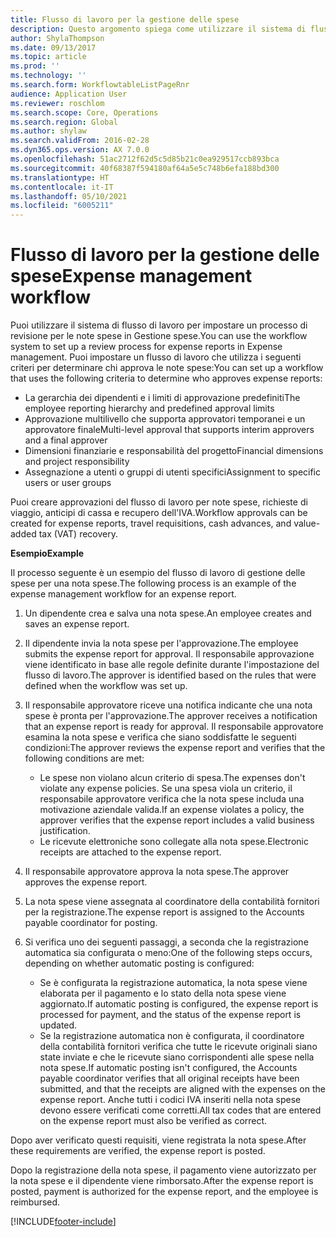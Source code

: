 ```yaml
---
title: Flusso di lavoro per la gestione delle spese
description: Questo argomento spiega come utilizzare il sistema di flusso di lavoro in Microsoft Dynamics 365 Finance per impostare un processo di revisione per le note spese in Gestione spese.
author: ShylaThompson
ms.date: 09/13/2017
ms.topic: article
ms.prod: ''
ms.technology: ''
ms.search.form: WorkflowtableListPageRnr
audience: Application User
ms.reviewer: roschlom
ms.search.scope: Core, Operations
ms.search.region: Global
ms.author: shylaw
ms.search.validFrom: 2016-02-28
ms.dyn365.ops.version: AX 7.0.0
ms.openlocfilehash: 51ac2712f62d5c5d85b21c0ea929517ccb893bca
ms.sourcegitcommit: 40f68387f594180af64a5e5c748b6efa188bd300
ms.translationtype: HT
ms.contentlocale: it-IT
ms.lasthandoff: 05/10/2021
ms.locfileid: "6005211"
---
```

# <a name="expense-management-workflow"></a><span data-ttu-id="b1c97-103">Flusso di lavoro per la gestione delle spese</span><span class="sxs-lookup"><span data-stu-id="b1c97-103">Expense management workflow</span></span>

<span data-ttu-id="b1c97-104">Puoi utilizzare il sistema di flusso di lavoro per impostare un processo di revisione per le note spese in Gestione spese.</span><span class="sxs-lookup"><span data-stu-id="b1c97-104">You can use the workflow system to set up a review process for expense reports in Expense management.</span></span> <span data-ttu-id="b1c97-105">Puoi impostare un flusso di lavoro che utilizza i seguenti criteri per determinare chi approva le note spese:</span><span class="sxs-lookup"><span data-stu-id="b1c97-105">You can set up a workflow that uses the following criteria to determine who approves expense reports:</span></span>

- <span data-ttu-id="b1c97-106">La gerarchia dei dipendenti e i limiti di approvazione predefiniti</span><span class="sxs-lookup"><span data-stu-id="b1c97-106">The employee reporting hierarchy and predefined approval limits</span></span>
- <span data-ttu-id="b1c97-107">Approvazione multilivello che supporta approvatori temporanei e un approvatore finale</span><span class="sxs-lookup"><span data-stu-id="b1c97-107">Multi-level approval that supports interim approvers and a final approver</span></span>
- <span data-ttu-id="b1c97-108">Dimensioni finanziarie e responsabilità del progetto</span><span class="sxs-lookup"><span data-stu-id="b1c97-108">Financial dimensions and project responsibility</span></span>
- <span data-ttu-id="b1c97-109">Assegnazione a utenti o gruppi di utenti specifici</span><span class="sxs-lookup"><span data-stu-id="b1c97-109">Assignment to specific users or user groups</span></span>

<span data-ttu-id="b1c97-110">Puoi creare approvazioni del flusso di lavoro per note spese, richieste di viaggio, anticipi di cassa e recupero dell'IVA.</span><span class="sxs-lookup"><span data-stu-id="b1c97-110">Workflow approvals can be created for expense reports, travel requisitions, cash advances, and value-added tax (VAT) recovery.</span></span>

<span data-ttu-id="b1c97-111">**Esempio**</span><span class="sxs-lookup"><span data-stu-id="b1c97-111">**Example**</span></span>

<span data-ttu-id="b1c97-112">Il processo seguente è un esempio del flusso di lavoro di gestione delle spese per una nota spese.</span><span class="sxs-lookup"><span data-stu-id="b1c97-112">The following process is an example of the expense management workflow for an expense report.</span></span>

1. <span data-ttu-id="b1c97-113">Un dipendente crea e salva una nota spese.</span><span class="sxs-lookup"><span data-stu-id="b1c97-113">An employee creates and saves an expense report.</span></span>
2. <span data-ttu-id="b1c97-114">Il dipendente invia la nota spese per l'approvazione.</span><span class="sxs-lookup"><span data-stu-id="b1c97-114">The employee submits the expense report for approval.</span></span> <span data-ttu-id="b1c97-115">Il responsabile approvazione viene identificato in base alle regole definite durante l'impostazione del flusso di lavoro.</span><span class="sxs-lookup"><span data-stu-id="b1c97-115">The approver is identified based on the rules that were defined when the workflow was set up.</span></span>
3. <span data-ttu-id="b1c97-116">Il responsabile approvatore riceve una notifica indicante che una nota spese è pronta per l'approvazione.</span><span class="sxs-lookup"><span data-stu-id="b1c97-116">The approver receives a notification that an expense report is ready for approval.</span></span> <span data-ttu-id="b1c97-117">Il responsabile approvatore esamina la nota spese e verifica che siano soddisfatte le seguenti condizioni:</span><span class="sxs-lookup"><span data-stu-id="b1c97-117">The approver reviews the expense report and verifies that the following conditions are met:</span></span>

    - <span data-ttu-id="b1c97-118">Le spese non violano alcun criterio di spesa.</span><span class="sxs-lookup"><span data-stu-id="b1c97-118">The expenses don't violate any expense policies.</span></span> <span data-ttu-id="b1c97-119">Se una spesa viola un criterio, il responsabile approvatore verifica che la nota spese includa una motivazione aziendale valida.</span><span class="sxs-lookup"><span data-stu-id="b1c97-119">If an expense violates a policy, the approver verifies that the expense report includes a valid business justification.</span></span>
    - <span data-ttu-id="b1c97-120">Le ricevute elettroniche sono collegate alla nota spese.</span><span class="sxs-lookup"><span data-stu-id="b1c97-120">Electronic receipts are attached to the expense report.</span></span>

4. <span data-ttu-id="b1c97-121">Il responsabile approvatore approva la nota spese.</span><span class="sxs-lookup"><span data-stu-id="b1c97-121">The approver approves the expense report.</span></span>
5. <span data-ttu-id="b1c97-122">La nota spese viene assegnata al coordinatore della contabilità fornitori per la registrazione.</span><span class="sxs-lookup"><span data-stu-id="b1c97-122">The expense report is assigned to the Accounts payable coordinator for posting.</span></span>
6. <span data-ttu-id="b1c97-123">Si verifica uno dei seguenti passaggi, a seconda che la registrazione automatica sia configurata o meno:</span><span class="sxs-lookup"><span data-stu-id="b1c97-123">One of the following steps occurs, depending on whether automatic posting is configured:</span></span>

    - <span data-ttu-id="b1c97-124">Se è configurata la registrazione automatica, la nota spese viene elaborata per il pagamento e lo stato della nota spese viene aggiornato.</span><span class="sxs-lookup"><span data-stu-id="b1c97-124">If automatic posting is configured, the expense report is processed for payment, and the status of the expense report is updated.</span></span>
    - <span data-ttu-id="b1c97-125">Se la registrazione automatica non è configurata, il coordinatore della contabilità fornitori verifica che tutte le ricevute originali siano state inviate e che le ricevute siano corrispondenti alle spese nella nota spese.</span><span class="sxs-lookup"><span data-stu-id="b1c97-125">If automatic posting isn't configured, the Accounts payable coordinator verifies that all original receipts have been submitted, and that the receipts are aligned with the expenses on the expense report.</span></span> <span data-ttu-id="b1c97-126">Anche tutti i codici IVA inseriti nella nota spese devono essere verificati come corretti.</span><span class="sxs-lookup"><span data-stu-id="b1c97-126">All tax codes that are entered on the expense report must also be verified as correct.</span></span>

<span data-ttu-id="b1c97-127">Dopo aver verificato questi requisiti, viene registrata la nota spese.</span><span class="sxs-lookup"><span data-stu-id="b1c97-127">After these requirements are verified, the expense report is posted.</span></span>

<span data-ttu-id="b1c97-128">Dopo la registrazione della nota spese, il pagamento viene autorizzato per la nota spese e il dipendente viene rimborsato.</span><span class="sxs-lookup"><span data-stu-id="b1c97-128">After the expense report is posted, payment is authorized for the expense report, and the employee is reimbursed.</span></span>


[!INCLUDE[footer-include](../includes/footer-banner.md)]
